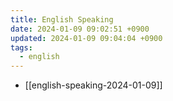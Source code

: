 ```yaml
---
title: English Speaking
date: 2024-01-09 09:02:51 +0900
updated: 2024-01-09 09:04:04 +0900
tags:
  - english
---
```


- [[english-speaking-2024-01-09]]